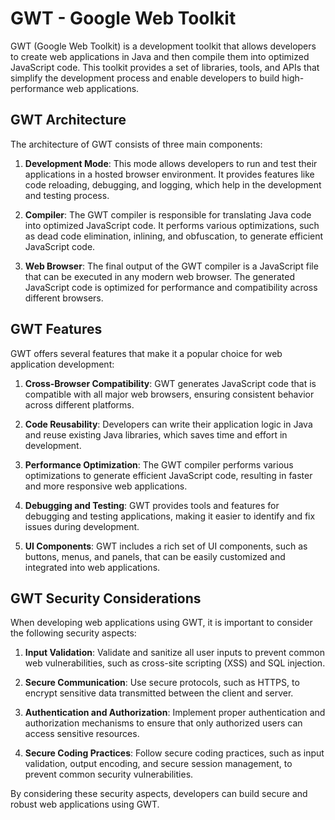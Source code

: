# GWT - Google Web Toolkit

GWT (Google Web Toolkit) is a development toolkit that allows developers to create web applications in Java and then compile them into optimized JavaScript code. This toolkit provides a set of libraries, tools, and APIs that simplify the development process and enable developers to build high-performance web applications.

## GWT Architecture

The architecture of GWT consists of three main components:

1. **Development Mode**: This mode allows developers to run and test their applications in a hosted browser environment. It provides features like code reloading, debugging, and logging, which help in the development and testing process.

2. **Compiler**: The GWT compiler is responsible for translating Java code into optimized JavaScript code. It performs various optimizations, such as dead code elimination, inlining, and obfuscation, to generate efficient JavaScript code.

3. **Web Browser**: The final output of the GWT compiler is a JavaScript file that can be executed in any modern web browser. The generated JavaScript code is optimized for performance and compatibility across different browsers.

## GWT Features

GWT offers several features that make it a popular choice for web application development:

1. **Cross-Browser Compatibility**: GWT generates JavaScript code that is compatible with all major web browsers, ensuring consistent behavior across different platforms.

2. **Code Reusability**: Developers can write their application logic in Java and reuse existing Java libraries, which saves time and effort in development.

3. **Performance Optimization**: The GWT compiler performs various optimizations to generate efficient JavaScript code, resulting in faster and more responsive web applications.

4. **Debugging and Testing**: GWT provides tools and features for debugging and testing applications, making it easier to identify and fix issues during development.

5. **UI Components**: GWT includes a rich set of UI components, such as buttons, menus, and panels, that can be easily customized and integrated into web applications.

## GWT Security Considerations

When developing web applications using GWT, it is important to consider the following security aspects:

1. **Input Validation**: Validate and sanitize all user inputs to prevent common web vulnerabilities, such as cross-site scripting (XSS) and SQL injection.

2. **Secure Communication**: Use secure protocols, such as HTTPS, to encrypt sensitive data transmitted between the client and server.

3. **Authentication and Authorization**: Implement proper authentication and authorization mechanisms to ensure that only authorized users can access sensitive resources.

4. **Secure Coding Practices**: Follow secure coding practices, such as input validation, output encoding, and secure session management, to prevent common security vulnerabilities.

By considering these security aspects, developers can build secure and robust web applications using GWT.
